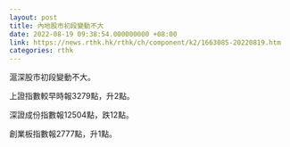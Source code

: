 ```yaml
---
layout: post
title: 內地股市初段變動不大
date: 2022-08-19 09:38:54.000000000 +08:00
link: https://news.rthk.hk/rthk/ch/component/k2/1663085-20220819.htm
categories: rthk
---
```


滬深股市初段變動不大。

上證指數較早時報3279點，升2點。

深證成份指數報12504點，跌12點。

創業板指數報2777點，升1點。
